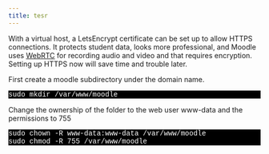 ```yaml
---
title: tesr
---
```


<p>With a virtual host, a LetsEncrypt certificate can be set up to allow HTTPS connections. It protects student data,  looks more professional, and  Moodle uses <a href="https://webrtc.org/">WebRTC</a> for recording audio and video and that requires encryption. Setting up HTTPS now will save time and trouble later.</p>


<p>First create a moodle subdirectory under the domain name. </p>

<p style="font-family:Courier; color:white; background-color:black;">
sudo mkdir /var/www/moodle <br>
</p>

<p>Change the ownership of the folder to the web user www-data and the permissions to 755</p>

<p style="font-family:Courier; color:white; background-color:black;">
sudo chown -R www-data:www-data /var/www/moodle<br>
sudo chmod -R 755 /var/www/moodle<br>
</p>
